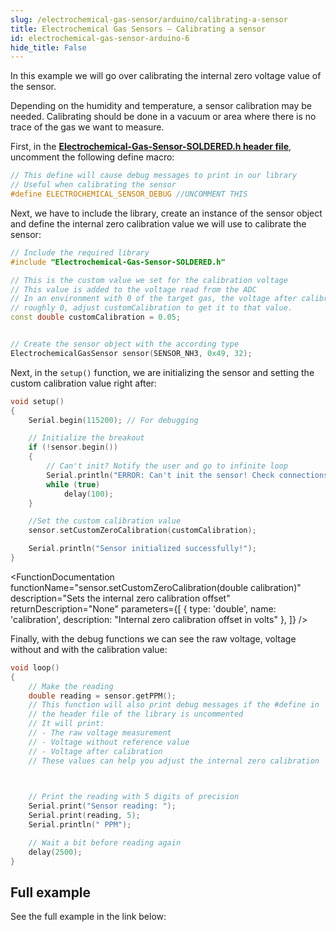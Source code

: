 ```yaml
---
slug: /electrochemical-gas-sensor/arduino/calibrating-a-sensor
title: Electrochemical Gas Sensors – Calibrating a sensor
id: electrochemical-gas-sensor-arduino-6 
hide_title: False
---
```


In this example we will go over calibrating the internal zero voltage value of the sensor. 

Depending on the humidity and temperature, a sensor calibration may be needed. Calibrating should be done in a vacuum or area where there is no trace of the gas we want to measure. 

First, in the [**Electrochemical-Gas-Sensor-SOLDERED.h header file**](https://github.com/SolderedElectronics/Soldered-Electrochemical-Gas-Sensor-Arduino-Library/blob/main/src/Electrochemical-Gas-Sensor-SOLDERED.h), uncomment the following define macro:

```cpp
// This define will cause debug messages to print in our library
// Useful when calibrating the sensor
#define ELECTROCHEMICAL_SENSOR_DEBUG //UNCOMMENT THIS
```

Next, we have to include the library, create an instance of the sensor object and define the internal zero calibration value we will use to calibrate the sensor:

```cpp
// Include the required library
#include "Electrochemical-Gas-Sensor-SOLDERED.h"

// This is the custom value we set for the calibration voltage
// This value is added to the voltage read from the ADC
// In an environment with 0 of the target gas, the voltage after calibration should be
// roughly 0, adjust customCalibration to get it to that value.
const double customCalibration = 0.05;


// Create the sensor object with the according type
ElectrochemicalGasSensor sensor(SENSOR_NH3, 0x49, 32);
```

Next, in the `setup()` function, we are initializing the sensor and setting the custom calibration value right after:

```cpp
void setup()
{
    Serial.begin(115200); // For debugging

    // Initialize the breakout
    if (!sensor.begin())
    {
        // Can't init? Notify the user and go to infinite loop
        Serial.println("ERROR: Can't init the sensor! Check connections!");
        while (true)
            delay(100);
    }

    //Set the custom calibration value
    sensor.setCustomZeroCalibration(customCalibration);

    Serial.println("Sensor initialized successfully!");
}
```
<FunctionDocumentation
  functionName="sensor.setCustomZeroCalibration(double calibration)"
  description="Sets the internal zero calibration offset"
  returnDescription="None"
  parameters={[
  { type: 'double', name: 'calibration', description: "Internal zero calibration offset in volts" },
  ]}
/>


Finally, with the debug functions we can see the raw voltage, voltage without and with the calibration value:

```cpp
void loop()
{
    // Make the reading
    double reading = sensor.getPPM();
    // This function will also print debug messages if the #define in
    // the header file of the library is uncommented
    // It will print:
    // - The raw voltage measurement
    // - Voltage without reference value
    // - Voltage after calibration
    // These values can help you adjust the internal zero calibration

    

    // Print the reading with 5 digits of precision
    Serial.print("Sensor reading: ");
    Serial.print(reading, 5);
    Serial.println(" PPM");

    // Wait a bit before reading again
    delay(2500);
}
```

<CenteredImage src="/img/electrochemical-gas-sensor/calibration.png" alt="Serial monitor" caption="Serial monitor"/>

## Full example

See the full example in the link below:

<QuickLink  
  title="Calibration example"  
  description="Calibration example for electrochemical sensors"  
  url="https://github.com/SolderedElectronics/Soldered-Electrochemical-Gas-Sensor-Arduino-Library/blob/main/examples/calibrateSensor/calibrateSensor.ino"  
/>  